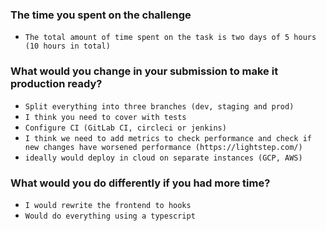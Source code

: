 
### The time you spent on the challenge
 * `The total amount of time spent on the task is two days of 5 hours (10 hours in total)`

### What would you change in your submission to make it production ready?
 * `Split everything into three branches (dev, staging and prod)`
 * `I think you need to cover with tests`
 * `Configure CI (GitLab CI, circleci or jenkins)`
 * `I think we need to add metrics to check performance and check if new changes have worsened performance (https://lightstep.com/)`
 * `ideally would deploy in cloud on separate instances (GCP, AWS)`
 
### What would you do differently if you had more time?
 * `I would rewrite the frontend to hooks` 
 * `Would do everything using a typescript` 
 